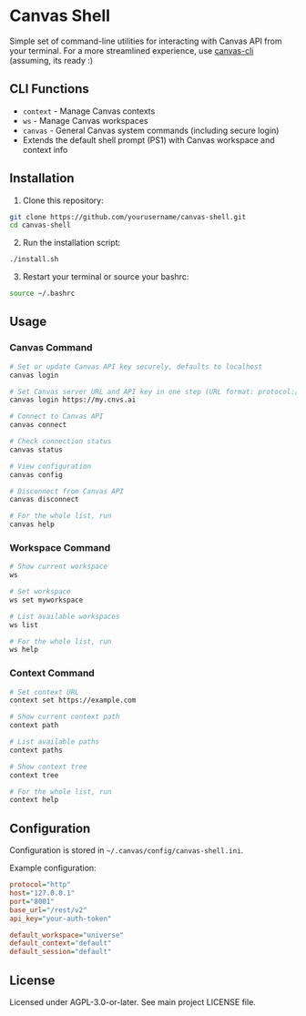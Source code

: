 # Canvas Shell

Simple set of command-line utilities for interacting with Canvas API from your terminal.
For a more streamlined experience, use [canvas-cli](https://github.com/canvas-ai/canvas-cli) (assuming, its ready :)

## CLI Functions

- `context` - Manage Canvas contexts
- `ws` - Manage Canvas workspaces
- `canvas` - General Canvas system commands (including secure login)
- Extends the default shell prompt (PS1) with Canvas workspace and context info

## Installation

1. Clone this repository:
```bash
git clone https://github.com/yourusername/canvas-shell.git
cd canvas-shell
```

2. Run the installation script:
```bash
./install.sh
```

3. Restart your terminal or source your bashrc:
```bash
source ~/.bashrc
```

## Usage

### Canvas Command

```bash
# Set or update Canvas API key securely, defaults to localhost
canvas login

# Set Canvas server URL and API key in one step (URL format: protocol://host[:port])
canvas login https://my.cnvs.ai

# Connect to Canvas API
canvas connect

# Check connection status
canvas status

# View configuration
canvas config

# Disconnect from Canvas API
canvas disconnect

# For the whole list, run
canvas help
```

### Workspace Command

```bash
# Show current workspace
ws

# Set workspace
ws set myworkspace

# List available workspaces
ws list

# For the whole list, run
ws help
```

### Context Command

```bash
# Set context URL
context set https://example.com

# Show current context path
context path

# List available paths
context paths

# Show context tree
context tree

# For the whole list, run
context help
```

## Configuration

Configuration is stored in `~/.canvas/config/canvas-shell.ini`.

Example configuration:
```ini
protocol="http"
host="127.0.0.1"
port="8001"
base_url="/rest/v2"
api_key="your-auth-token"

default_workspace="universe"
default_context="default"
default_session="default"
```

## License

Licensed under AGPL-3.0-or-later. See main project LICENSE file. 
